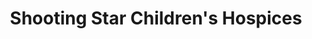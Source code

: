 ---
title: "Shooting Star Children's Hospices"
url: /guildford/shooting-star-childrens-hospices/
shop: charity
---